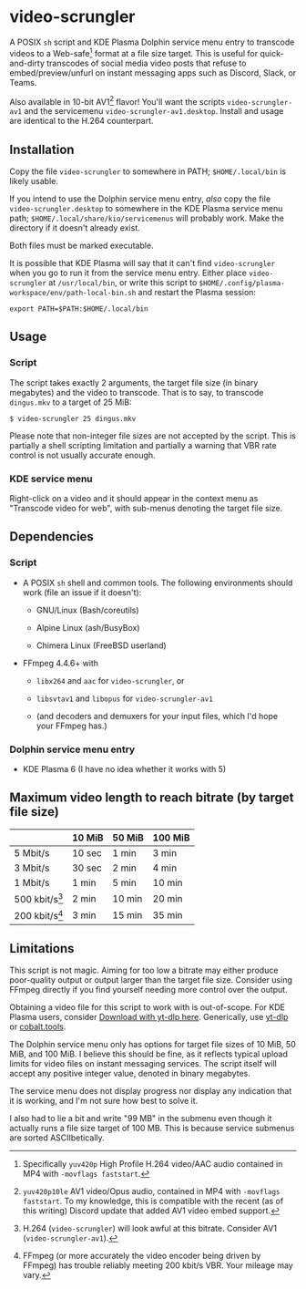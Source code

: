 # video-scrungler

A POSIX `sh` script and KDE Plasma Dolphin service menu entry to
transcode videos to a Web-safe[^1] format at a file size target.
This is useful for quick-and-dirty transcodes of social media video posts
that refuse to embed/preview/unfurl
on instant messaging apps such as Discord, Slack, or Teams.

Also available in 10-bit AV1[^2] flavor!
You'll want the scripts `video-scrungler-av1`
and the servicemenu `video-scrungler-av1.desktop`.
Install and usage are identical to the H.264 counterpart.

## Installation

Copy the file `video-scrungler` to somewhere in PATH;
`$HOME/.local/bin` is likely usable.

If you intend to use the Dolphin service menu entry,
*also* copy the file `video-scrungler.desktop`
to somewhere in the KDE Plasma service menu path;
`$HOME/.local/share/kio/servicemenus` will probably work.
Make the directory if it doesn't already exist.

Both files must be marked executable.

It is possible that KDE Plasma will say that it can't find
`video-scrungler` when you go to run it from the service menu entry.
Either place `video-scrungler` at `/usr/local/bin`, or
write this script to
`$HOME/.config/plasma-workspace/env/path-local-bin.sh`
and restart the Plasma session:

```
export PATH=$PATH:$HOME/.local/bin
```

## Usage

### Script

The script takes exactly 2 arguments,
the target file size (in binary megabytes)
and the video to transcode.
That is to say, to transcode `dingus.mkv`
to a target of 25 MiB:

```console
$ video-scrungler 25 dingus.mkv
```

Please note that non-integer file sizes are not accepted by the script.
This is partially a shell scripting limitation
and partially a warning that VBR rate control
is not usually accurate enough.

### KDE service menu

Right-click on a video
and it should appear in the context menu as "Transcode video for web",
with sub-menus denoting the target file size.

## Dependencies

### Script

* A POSIX `sh` shell and common tools.
  The following environments should work (file an issue if it doesn't):

    * GNU/Linux (Bash/coreutils)

    * Alpine Linux (ash/BusyBox)

    * Chimera Linux (FreeBSD userland)

* FFmpeg 4.4.6+ with

    * `libx264` and `aac` for `video-scrungler`, or

    * `libsvtav1` and `libopus` for `video-scrungler-av1`

    * (and decoders and demuxers for your input files,
       which I'd hope your FFmpeg has.)

### Dolphin service menu entry

* KDE Plasma 6 (I have no idea whether it works with 5)

## Maximum video length to reach bitrate (by target file size)

|                | 10 MiB | 50 MiB | 100 MiB |
|----------------|--------|--------|---------|
| 5 Mbit/s       | 10 sec | 1 min  | 3 min   |
| 3 Mbit/s       | 30 sec | 2 min  | 4 min   |
| 1 Mbit/s       | 1 min  | 5 min  | 10 min  |
| 500 kbit/s[^3] | 2 min  | 10 min | 20 min  |
| 200 kbit/s[^4] | 3 min  | 15 min | 35 min  |

## Limitations

This script is not magic.
Aiming for too low a bitrate
may either produce poor-quality output or
output larger than the target file size.
Consider using FFmpeg directly
if you find yourself needing more control over the output.

Obtaining a video file for this script to work with is out-of-scope.
For KDE Plasma users, consider
[Download with yt-dlp here](https://store.kde.org/p/2012539/).
Generically, use [yt-dlp](https://github.com/yt-dlp/yt-dlp/)
or [cobalt.tools](https://cobalt.tools).

The Dolphin service menu only has options for
target file sizes of 10 MiB, 50 MiB, and 100 MiB.
I believe this should be fine,
as it reflects typical upload limits for video files
on instant messaging services.
The script itself will accept any
positive integer value, denoted in binary megabytes.

The service menu does not display progress nor
display any indication that it is working,
and I'm not sure how best to solve it.

I also had to lie a bit and write "99 MB" in the submenu
even though it actually runs a file size target of 100 MB.
This is because service submenus are sorted ASCIIbetically.

[^1]: Specifically `yuv420p` High Profile H.264 video/AAC audio
      contained in MP4 with `-movflags faststart`.

[^2]: `yuv420p10le` AV1 video/Opus audio,
      contained in MP4 with `-movflags faststart`.
      To my knowledge, this is compatible with the recent
      (as of this writing) Discord update that added AV1 video embed support.

[^3]: H.264 (`video-scrungler`) will look awful at this bitrate.
      Consider AV1 (`video-scrungler-av1`).

[^4]: FFmpeg (or more accurately the video encoder being driven by FFmpeg)
      has trouble reliably meeting 200 kbit/s VBR. Your mileage may vary.
